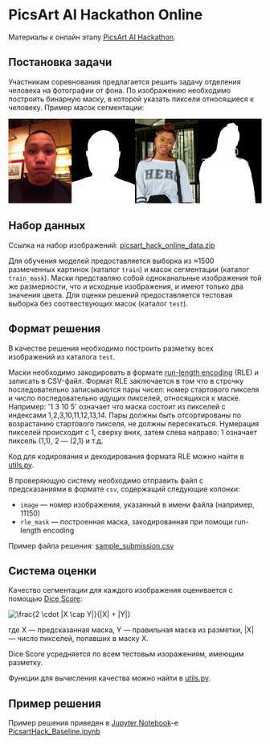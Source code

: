PicsArt AI Hackathon Online
===========================

Материалы к онлайн этапу [PicsArt AI Hackathon](https://picsart.ai/).

## Постановка задачи

Участникам соревнования предлагается решить задачу отделения человека на фотографии от фона. По изображению необходимо построить бинарную маску, в которой указать пиксели относящиеся к человеку. Пример масок сегментации:

![](data/example_images.png)


## Набор данных

Ссылка на набор изображений: [picsart_hack_online_data.zip](https://s3.eu-central-1.amazonaws.com/datasouls/public/picsart_hack_online_data.zip)

Для обучения моделей предоставляется выборка из ≈1500 размеченных картинок (каталог `train`) и масок сегментации (каталог `train_mask`). Маски представляю собой одноканальные изображения той же размерности, что и исходные изображения, и имеют только два значения цвета. Для оценки решений предоставляется тестовая выборка без соотвествующих масок (каталог `test`).


## Формат решения

В качестве решения необходимо построить разметку всех изображений из каталога `test`. 

Маски необходимо закодировать в формате [run-length encoding](https://en.wikipedia.org/wiki/Run-length_encoding) (RLE) и записать в CSV-файл. Формат RLE заключается в том что в строчку последовательно записываются пары чисел: номер стартового пикселя и число последовательно идущих пикселей, относящихся к маске. Например: '1 3 10 5' означает что маска состоит из пикселей с индексами 1,2,3,10,11,12,13,14. Пары должны быть отсортированы по возрастанию стартового пикселя, не должны пересекаться. Нумерация пикселей происходит c 1, сверху вних, затем слева направо: 1 означает пиксель (1,1), 2 — (2,1) и т.д.

Код для кодирования и декодирования формата RLE можно найти в [utils.py](./utils.py).

В проверяющую систему необходимо отправить файл с предсказаниями в формате `csv`, содержащий следующие колонки:
- `image` — номер изображения, указанный в имени файла (например, 11150)
- `rle_mask` — построенная маска, закодированная при помощи run-length encoding

Пример файла решения: [sample_submission.csv](https://s3.eu-central-1.amazonaws.com/datasouls/public/picsart_hack_online_sample_submission.csv)


## Система оценки

Качество сегментации для каждого изображения оценивается с помощью [Dice Score](https://en.wikipedia.org/wiki/Sørensen–Dice_coefficient):

![$$\frac{2 \cdot |X \cap Y|}{|X| + |Y|}$$](https://latex.codecogs.com/gif.latex?\frac{2&space;\cdot&space;|X&space;\cap&space;Y|}{|X|&space;&plus;&space;|Y|})

где X — предсказанная маска, Y — правильная маска из разметки, |X| — число пикселей, попавших в маску X.

Dice Score усредняется по всем тестовым изоражениям, имеющим разметку.

Функции для вычисления качества можно найти в [utils.py](./utils.py).


## Пример решения

Пример решения приведен в [Jupyter Notebook](https://jupyter.org)-е [PicsartHack_Baseline.ipynb](PicsartHack_Baseline.ipynb)

